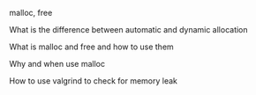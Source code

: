 malloc, free

What is the difference between automatic and dynamic allocation

What is malloc and free and how to use them

Why and when use malloc

How to use valgrind to check for memory leak
